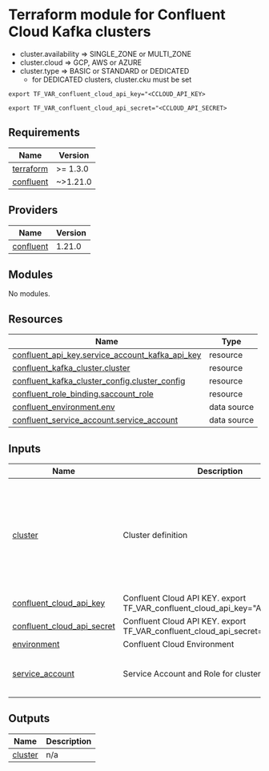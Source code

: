 # Terraform module for Confluent Cloud Kafka clusters 

- cluster.availability => SINGLE_ZONE or MULTI_ZONE 
- cluster.cloud => GCP, AWS or AZURE 
- cluster.type => BASIC or STANDARD or DEDICATED
  - for DEDICATED clusters, cluster.cku must be set

`export TF_VAR_confluent_cloud_api_key="<CCLOUD_API_KEY>`  

`export TF_VAR_confluent_cloud_api_secret="<CCLOUD_API_SECRET>`  


<!-- BEGIN_TF_DOCS -->
## Requirements

| Name | Version |
|------|---------|
| <a name="requirement_terraform"></a> [terraform](#requirement\_terraform) | >= 1.3.0 |
| <a name="requirement_confluent"></a> [confluent](#requirement\_confluent) | ~>1.21.0 |

## Providers

| Name | Version |
|------|---------|
| <a name="provider_confluent"></a> [confluent](#provider\_confluent) | 1.21.0 |

## Modules

No modules.

## Resources

| Name | Type |
|------|------|
| [confluent_api_key.service_account_kafka_api_key](https://registry.terraform.io/providers/confluentinc/confluent/latest/docs/resources/api_key) | resource |
| [confluent_kafka_cluster.cluster](https://registry.terraform.io/providers/confluentinc/confluent/latest/docs/resources/kafka_cluster) | resource |
| [confluent_kafka_cluster_config.cluster_config](https://registry.terraform.io/providers/confluentinc/confluent/latest/docs/resources/kafka_cluster_config) | resource |
| [confluent_role_binding.saccount_role](https://registry.terraform.io/providers/confluentinc/confluent/latest/docs/resources/role_binding) | resource |
| [confluent_environment.env](https://registry.terraform.io/providers/confluentinc/confluent/latest/docs/data-sources/environment) | data source |
| [confluent_service_account.service_account](https://registry.terraform.io/providers/confluentinc/confluent/latest/docs/data-sources/service_account) | data source |

## Inputs

| Name | Description | Type | Default | Required |
|------|-------------|------|---------|:--------:|
| <a name="input_cluster"></a> [cluster](#input\_cluster) | Cluster definition | <pre>object({<br>    display_name = string<br>    availability = string<br>    cloud        = string<br>    region       = string<br>    type         = string<br>    cku          = optional(string)<br>    config       = optional(map(string))<br><br>  })</pre> | n/a | yes |
| <a name="input_confluent_cloud_api_key"></a> [confluent\_cloud\_api\_key](#input\_confluent\_cloud\_api\_key) | Confluent Cloud API KEY. export TF\_VAR\_confluent\_cloud\_api\_key="API\_KEY" | `string` | n/a | yes |
| <a name="input_confluent_cloud_api_secret"></a> [confluent\_cloud\_api\_secret](#input\_confluent\_cloud\_api\_secret) | Confluent Cloud API KEY. export TF\_VAR\_confluent\_cloud\_api\_secret="API\_SECRET" | `string` | n/a | yes |
| <a name="input_environment"></a> [environment](#input\_environment) | Confluent Cloud Environment | `string` | n/a | yes |
| <a name="input_service_account"></a> [service\_account](#input\_service\_account) | Service Account and Role for cluster management. | <pre>object({<br>      name = string<br>      role = string<br>    })</pre> | n/a | yes |

## Outputs

| Name | Description |
|------|-------------|
| <a name="output_cluster"></a> [cluster](#output\_cluster) | n/a |
<!-- END_TF_DOCS -->